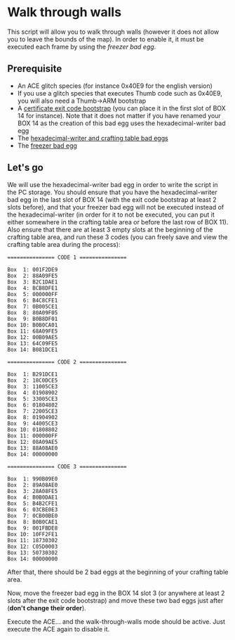 # Walk through walls

This script will allow you to walk through walls (however it does not allow you to
leave the bounds of the map). In order to enable it, it must be executed each frame by using the *freezer bad egg*.

## Prerequisite

- An ACE glitch species (for instance 0x40E9 for the english version)
- If you use a glitch species that executes Thumb code such as 0x40E9, you will also need a Thumb->ARM bootstrap
- A [certificate exit code bootstrap](exit-code.md) (you can place it in the first slot of BOX 14 for instance). Note that it does not matter if you have renamed your BOX 14 as the creation of this bad egg uses the hexadecimal-writer bad egg
- The [hexadecimal-writer and crafting table bad eggs](hex-writer.md)
- The [freezer bad egg](freezer.md)

## Let's go

We will use the hexadecimal-writer bad egg in order to write the script in the PC storage.
You should ensure that you have the hexadecimal-writer bad egg in the last slot of BOX 14 (with the exit code bootstrap at least 2 slots before), and that your freezer bad egg will not be executed instead of the hexadecimal-writer (in order for it to not be executed, you can put it either somewhere in the crafting table area or before the last row of BOX 11). Also ensure that there are at least 3 empty slots at the beginning of the crafting table area, and run these 3 codes (you can freely save and view the crafting table area during the process):

```
=============== CODE 1 ===============

Box  1: 001F2DE9
Box  2: 88A09FE5
Box  3: B2C1DAE1
Box  4: BCB8DFE1
Box  5: 000000FF
Box  6: B4C8CFE1
Box  7: 0B005CE1
Box  8: 80A09F05
Box  9: B0B8DF01
Box 10: B0B0CA01
Box 11: 68A09FE5
Box 12: 00B09AE5
Box 13: 64C09FE5
Box 14: B081DCE1

=============== CODE 2 ===============

Box  1: B291DCE1
Box  2: 18C0DCE5
Box  3: 11005CE3
Box  4: 01908902
Box  5: 33005CE3
Box  6: 01804802
Box  7: 22005CE3
Box  8: 01904902
Box  9: 44005CE3
Box 10: 01808802
Box 11: 000000FF
Box 12: 08A09AE5
Box 13: 88A08AE0
Box 14: 00000000

=============== CODE 3 ===============

Box  1: 990B09E0
Box  2: 89A08AE0
Box  3: 28A08FE5
Box  4: B0B0DAE1
Box  5: B4B2CFE1
Box  6: 03CBE0E3
Box  7: 0CB00BE0
Box  8: B0B0CAE1
Box  9: 001FBDE8
Box 10: 10FF2FE1
Box 11: 18730302
Box 12: C05D0003
Box 13: 50730302
Box 14: 00000000
```

After that, there should be 2 bad eggs at the beginning of your crafting table area.

Now, move the freezer bad egg in the BOX 14 slot 3 (or anywhere at least 2 slots after the exit code bootstrap) and move these two bad eggs just after (**don't change their order**).

Execute the ACE... and the walk-through-walls mode should be active. Just execute the ACE again to disable it.
